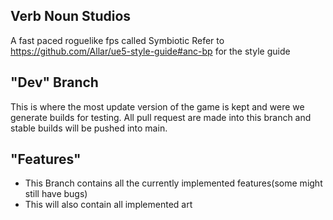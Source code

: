 ## Verb Noun Studios
A fast paced roguelike fps called Symbiotic
Refer to https://github.com/Allar/ue5-style-guide#anc-bp for the style guide

## "Dev" Branch
This is where the most update version of the game is kept and were we generate builds for testing. All pull request are made into this branch and stable builds will be pushed into main. 

## "Features"
- This Branch contains all the currently implemented features(some might still have bugs)
- This will also contain all implemented art
